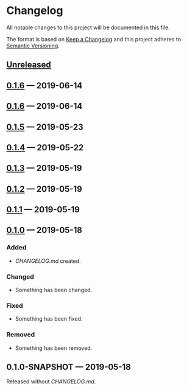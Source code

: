 # Changelog

All notable changes to this project will be documented in this file.

The format is based on [Keep a Changelog](http://keepachangelog.com)
and this project adheres to [Semantic Versioning](http://semver.org/spec/v2.0.0.html).


## [Unreleased]

## [0.1.6] — 2019-06-14

## [0.1.6] — 2019-06-14

## [0.1.5] — 2019-05-23

## [0.1.4] — 2019-05-22

## [0.1.3] — 2019-05-19

## [0.1.2] — 2019-05-19

## [0.1.1] — 2019-05-19

## [0.1.0] — 2019-05-18
### Added
- _CHANGELOG.md_ created.
### Changed
- Something has been changed.
### Fixed
- Something has been fixed.
### Removed
- Something has been removed.

## 0.1.0-SNAPSHOT — 2019-05-18
Released without _CHANGELOG.md_.


[0.1.0]: https://github.com/b-social/spec-validate/compare/0.1.0-SNAPSHOT...0.1.0
[0.1.1]: https://github.com/b-social/spec-validate/compare/0.1.0...0.1.1
[0.1.2]: https://github.com/b-social/spec-validate/compare/0.1.1...0.1.2
[0.1.3]: https://github.com/b-social/spec-validate/compare/0.1.2...0.1.3
[0.1.4]: https://github.com/b-social/spec-validate/compare/0.1.3...0.1.4
[0.1.5]: https://github.com/b-social/spec-validate/compare/0.1.4...0.1.5
[0.1.6]: https://github.com/b-social/spec-validate/compare/0.1.5...0.1.6
[0.1.6]: https://github.com/b-social/spec-validate/compare/0.1.6...0.1.6
[Unreleased]: https://github.com/b-social/spec-validate/compare/0.1.6...HEAD
